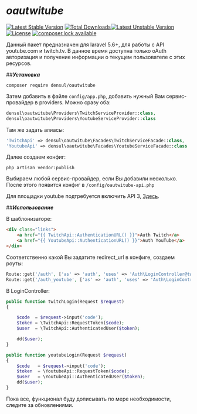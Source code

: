 # **_oautwitube_**
[![Latest Stable Version](https://poser.pugx.org/densul/oautwitube/version)](https://packagist.org/packages/densul/oautwitube)
[![Total Downloads](https://poser.pugx.org/densul/oautwitube/downloads)](https://packagist.org/packages/densul/oautwitube)[![Latest Unstable Version](https://poser.pugx.org/densul/oautwitube/v/unstable)](//packagist.org/packages/densul/oautwitube)
[![License](https://poser.pugx.org/densul/oautwitube/license)](https://packagist.org/packages/densul/oautwitube)
[![composer.lock available](https://poser.pugx.org/densul/oautwitube/composerlock)](https://packagist.org/packages/densul/oautwitube)

Данный пакет предназначен для laravel 5.6+, для работы с API youtube.com и twitch.tv.
В данное время доступна только oAuth авторизация и получение информации о текущем пользователе с этих ресурсов. 



##**_Установка_**

```
composer require densul/oautwitube
```

Затем добавить в файле `config/app.php`, добавить нужный Вам сервис-провайдер в providers.
Можно сразу оба:

```PHP
densul\oautwitube\Providers\TwitchServiceProvider::class,
densul\oautwitube\Providers\YoutubeServiceProvider::class
```

Там же задать алиасы:

```PHP
'TwitchApi' => densul\oautwitube\Facades\TwitchServiceFacade::class,
'YoutubeApi' => densul\oautwitube\Facades\YoutubeServiceFacade::class
```

Далее создаем конфиг:
```
php artisan vendor:publish
```
Выбираем любой сервис-провайдер, если Вы добавили несколько.
После этого появится конфиг в `/config/oautwitube-api.php`

Для площадки youtube подтребуется включить API 3, [Здесь](https://console.developers.google.com/apis/api/youtube.googleapis.com/).

##**_Использование_**

В шаблонизаторе:
```HTML
<div class="links">
    <a href="{{ TwitchApi::AuthenticationURL() }}">Auth Twitch</a>
    <a href="{{ YoutubeApi::AuthenticationURL() }}">Auth YouTube</a>
</div>
```
Соответственно какой Вы задатите redirect_url в конфиге, создаем роуты:

```PHP
Route::get('/auth', ['as' => 'auth', 'uses' => 'Auth\LoginController@twitchLogin']);
Route::get('/auth_youtube', ['as' => 'auth', 'uses' => 'Auth\LoginController@youtubeLogin']);
```

В LoginController:
```PHP
public function twitchLogin(Request $request)
{

    $code  = $request->input('code');
    $token = \TwitchApi::RequestToken($code);
    $user  = \TwitchApi::AuthenticatedUser($token);

    dd($user);
}

public function youtubeLogin(Request $request)
{
    $code   = $request->input('code');
    $token  = \YoutubeApi::RequestToken($code);
    $user   = \YoutubeApi::AuthenticatedUser($token);
    dd($user);
}
```

Пока все, функционал буду дописывать по мере необходимости, следите за обновлениями. 